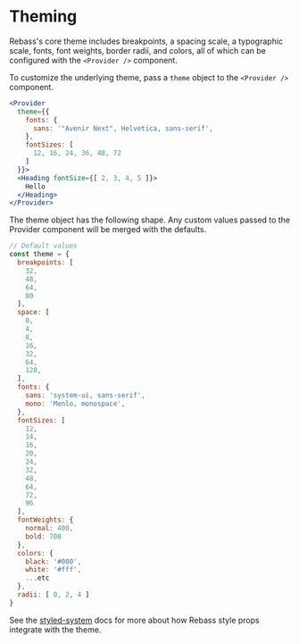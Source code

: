 
# Theming

Rebass's core theme includes breakpoints, a spacing scale,
a typographic scale, fonts, font weights, border radii, and colors, all of which can be configured with the `<Provider />` component.

To customize the underlying theme, pass a `theme` object to the `<Provider />` component.

```.jsx
<Provider
  theme={{
    fonts: {
      sans: '"Avenir Next", Helvetica, sans-serif',
    },
    fontSizes: [
      12, 16, 24, 36, 48, 72
    ]
  }}>
  <Heading fontSize={[ 2, 3, 4, 5 ]}>
    Hello
  </Heading>
</Provider>
```

The theme object has the following shape. Any custom values passed to the Provider component will be merged with the defaults.

```js
// Default values
const theme = {
  breakpoints: [
    32,
    48,
    64,
    80
  ],
  space: [
    0,
    4,
    8,
    16,
    32,
    64,
    128,
  ],
  fonts: {
    sans: 'system-ui, sans-serif',
    mono: 'Menlo, monospace',
  },
  fontSizes: [
    12,
    14,
    16,
    20,
    24,
    32,
    48,
    64,
    72,
    96
  ],
  fontWeights: {
    normal: 400,
    bold: 700
  },
  colors: {
    black: '#000',
    white: '#fff',
    ...etc
  },
  radii: [ 0, 2, 4 ]
}
```


See the [styled-system][system] docs for more about how Rebass style props integrate with the theme.

[system]: https://github.com/jxnblk/styled-system
